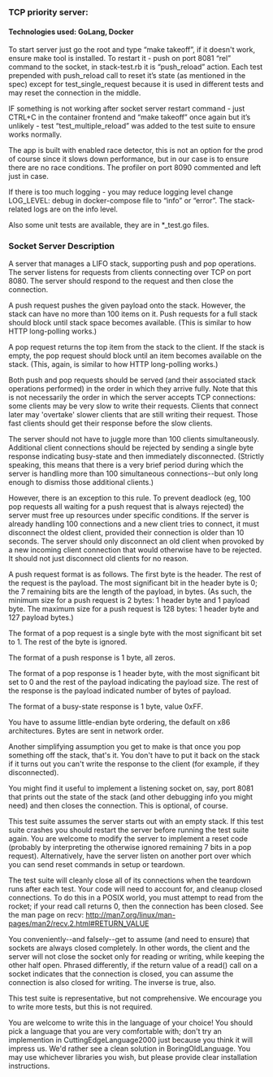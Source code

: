 ### TCP priority server:

#### Technologies used: GoLang, Docker

To start server just go the root and type “make takeoff”, if it doesn't work, ensure make tool is installed.
To restart it - push on port 8081 “rel” command to the socket, in stack-test.rb it is “push_reload” action. Each test prepended with push_reload call to reset it’s state (as mentioned in the spec) except for test_single_request because it is used in different tests and may reset the connection in the middle. 

IF something is not working after socket server restart command - just CTRL+C in the container frontend and “make takeoff” once again but it’s unlikely - test “test_multiple_reload” was added to the test suite to ensure works normally.

The app is built with enabled race detector, this is not an option for the prod of course since it slows down performance, but in our case is to ensure there are no race conditions. The profiler on port 8090 commented and left just in case. 

If there is too much logging - you may reduce logging level change LOG_LEVEL: debug in docker-compose file to “info” or “error”. The stack-related logs are on the info level.

Also some unit tests are available, they are in *_test.go files. 


### Socket Server Description
A server that manages a LIFO stack, supporting push and pop
operations. The server listens for requests from clients connecting over TCP
on port 8080. The server should respond to the request and then close the
connection.

A push request pushes the given payload onto the stack. However, the stack
can have no more than 100 items on it. Push requests for a full stack should
block until stack space becomes available. (This is similar to how HTTP
long-polling works.)

A pop request returns the top item from the stack to the client. If the
stack is empty, the pop request should block until an item becomes available
on the stack. (This, again, is similar to how HTTP long-polling works.)

Both push and pop requests should be served (and their associated stack
operations performed) in the order in which they arrive fully. Note that
this is not necessarily the order in which the server accepts TCP
connections: some clients may be very slow to write their requests. Clients
that connect later may 'overtake' slower clients that are still writing
their request. Those fast clients should get their response before the slow
clients.

The server should not have to juggle more than 100 clients simultaneously.
Additional client connections should be rejected by sending a single byte
response indicating busy-state and then immediately disconnected. (Strictly
speaking, this means that there is a very brief period during which the
server is handling more than 100 simultaneous connections--but only long
enough to dismiss those additional clients.)

However, there is an exception to this rule. To prevent deadlock (eg, 100
pop requests all waiting for a push request that is always rejected) the
server must free up resources under specific conditions. If the server is
already handling 100 connections and a new client tries to connect, it must
disconnect the oldest client, provided their connection is older than 10
seconds. The server should only disconnect an old client when provoked by a
new incoming client connection that would otherwise have to be rejected. It
should not just disconnect old clients for no reason.

A push request format is as follows. The first byte is the header. The rest
of the request is the payload. The most significant bit in the header byte
is 0; the 7 remaining bits are the length of the payload, in bytes. (As
such, the minimum size for a push request is 2 bytes: 1 header byte and 1
payload byte. The maximum size for a push request is 128 bytes: 1 header
byte and 127 payload bytes.)

The format of a pop request is a single byte with the most significant bit
set to 1. The rest of the byte is ignored.

The format of a push response is 1 byte, all zeros.

The format of a pop response is 1 header byte, with the most significant bit
set to 0 and the rest of the payload indicating the payload size. The rest
of the response is the payload indicated number of bytes of payload.

The format of a busy-state response is 1 byte, value 0xFF.


You have to assume little-endian byte ordering, the default on x86
architectures. Bytes are sent in network order.



Another simplifying assumption you get to make is that once you pop
something off the stack, that's it. You don't have to put it back on the
stack if it turns out you can't write the response to the client (for
example, if they disconnected).

You might find it useful to implement a listening socket on, say, port 8081
that prints out the state of the stack (and other debugging info you might
need) and then closes the connection. This is optional, of course.

This test suite assumes the server starts out with an empty stack. If this
test suite crashes you should restart the server before running the test
suite again. You are welcome to modify the server to implement a reset code
(probably by interpreting the otherwise ignored remaining 7 bits in a pop
request). Alternatively, have the server listen on another port over which
you can send reset commands in setup or teardown.

The test suite will cleanly close all of its connections when the teardown
runs after each test. Your code will need to account for, and cleanup closed
connections. To do this in a POSIX world, you must attempt to read from the
rocket; if your read call returns 0, then the connection has been closed.
See the man page on recv:
http://man7.org/linux/man-pages/man2/recv.2.html#RETURN_VALUE

You conveniently--and falsely--get to assume (and need to ensure) that
sockets are always closed completely. In other words, the client and the
server will not close the socket only for reading or writing, while keeping
the other half open. Phrased differently, if the return value of a read()
call on a socket indicates that the connection is closed, you can assume the
connection is also closed for writing. The inverse is true, also.

This test suite is representative, but not comprehensive. We encourage you
to write more tests, but this is not required.

You are welcome to write this in the language of your choice! You should
pick a language that you are very comfortable with; don't try an implemention
in CuttingEdgeLanguage2000 just because you think it will impress us.
We'd rather see a clean solution in BoringOldLanguage. You may use whichever
libraries you wish, but please provide clear installation instructions.
